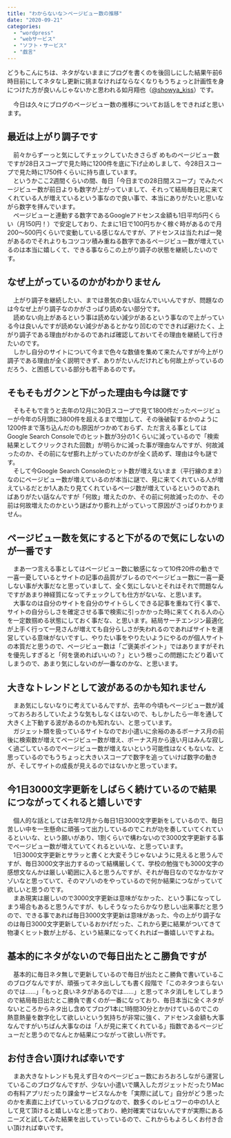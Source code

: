 ```yaml
---
title: "わからないな＞ページビュー数の推移"
date: "2020-09-21"
categories: 
  - "wordpress"
  - "webサービス"
  - "ソフト・サービス"
  - "戯言"
---
```


どうもこんにちは、ネタがないままにブログを書くのを後回しにした結果午前6時目前にしてネタなし更新に挑まなければならなくなりもうちょっと計画性を身につけた方が良いんじゃないかと思われる如月翔也（[@showya\_kiss](http://twitter.com/showya_kiss)）です。  
  
　今日は久々にブログのページビュー数の推移についてお話しをできればと思います。  

## 最近は上がり調子です

　前々からずーっと気にしてチェックしていたきさらぎ めものページビュー数ですが28日スコープで見た時に1200件を底に下げ止めしまして、今28日スコープで見た時に1750件くらいに持ち直しています。  
　というかここ2週間くらいの間、毎日「今日までの28日間スコープ」でみたページビュー数が前日よりも数字が上がっていまして、それって結局毎日見に来てくれている人が増えているという事なので良い事で、本当にありがたいと思いながら数字を拝んでいます。  
　ページビューと連動する数字であるGoogleアドセンス金額も1日平均5円くらい（月150円！）で安定しており、たまに1日で100円ちかく稼ぐ時があるので月200〜500円くらいで変動している感じなんですが、アドセンスは当たれば一発があるのでそれよりもコツコツ積み重ねる数字であるページビュー数が増えているのは本当に嬉しくて、できる事ならこの上がり調子の状態を継続したいのです。  

## なぜ上がっているのかがわかりません

　上がり調子を継続したい、までは景気の良い話なんでいいんですが、問題なのは今なぜ上がり調子なのかがさっぱり読めない部分です。  
　読めない向上があるという事は読めない減少があるという事なので上がっている今は良いんですが読めない減少があるとかなり凹むのでできれば避けたく、上がり調子である理由がわかるのであれば確認しておいてその理由を継続して行きたいのです。  
　しかし自分のサイトについて今まで色々な数値を集めて来たんですが今上がり調子である理由が全く説明できず、ありがたいんだけれども何故上がっているのだろう、と困惑している部分も若干あるのです。  

## そもそもガクンと下がった理由も今は謎です

　そもそもで言うと去年の12月に30日スコープで見て1800件だったページビューが今年の5月頭に3800件を超えるまで増加して、その後破裂するかのように1200件まで落ち込んだのも原因がつかめておらず、ただ言える事としてはGoogle Search Consoleでのヒット数が3分の1くらいに減っているので「検索結果としてクリックされた回数」が明らかに減った事が理由なんですが、何故減ったのか、その前になぜ膨れ上がっていたのかが全く読めず、理由は今も謎です。  
　そして今Google Search Consoleのヒット数が増えないまま（平行線のまま）なのにページビュー数が増えているのが本当に謎で、見に来てくれている人が増えているだとか1人あたり見てくれているページ数が増えているというのであればありがたい話なんですが「何故」増えたのか、その前に何故減ったのか、その前は何故増えたのかという謎ばかり膨れ上がっていって原因がさっぱりわかりません。  

## ページビュー数を気にすると下がるので気にしないのが一番です

　まあ一つ言える事としてはページビュー数に敏感になって10件20件の動きで一喜一憂しているとサイトの記事の品質がブレるのでページビュー数に一喜一憂しない事が大事だなと思っていまして、全く気にしないとそれはそれで問題なんですがあまり神経質になってチェックしても仕方がないな、と思います。  
　大事なのは自分のサイトを自分のサイトらしくできる記事を重ねて行く事で、サイトの自分らしさを確定させる事で検索に引っかかった時に来てくれる人の心を一定数掴める状態にしておく事だな、と思います。結局サーチエンジン最適化が上手く行って一見さんが増えても自分らしさが失われるのであればサイトを運営している意味がないですし、やりたい事をやりたいようにやるのが個人サイトの本質だと思うので、ページビュー数は「ご褒美ポイント」ではありますがそれを優先しすぎると「何を褒めればいいの？」という根っこの問題にたどり着いてしまうので、あまり気にしないのが一番なのかな、と思います。  

## 大きなトレンドとして波があるのかも知れません

　まあ気にしないなりに考えているんですが、去年の今頃もページビュー数が減っておろおろしていたような気もしなくはないので、もしかしたら一年を通して大きく上下動する波があるのかも知れない、と思っています。  
　ガジェット類を扱っているサイトなのでお小遣いに余裕のあるボーナス月の前後に検索数が増えてページビュー数が増え、ボーナス月から遠い月はみんな寂しく過ごしているのでページビュー数が増えないという可能性はなくもないな、と思っているのでもうちょっと大きいスコープで数字を追っていけば数字の動きが、そしてサイトの成長が見えるのではないかと思っています。  

## 今1日3000文字更新をしばらく続けているので結果につながってくれると嬉しいです

　個人的な話としては去年12月から毎日1日3000文字更新をしているので、毎日苦しい中を一生懸命に頑張って出力しているのでこれが功を奏していてくれているといいな、という願いがあり、1割くらいで構わないので3000文字更新する事でページビュー数が増えていてくれるといいな、と思っています。  
　1日3000文字更新とサラッと書くと大変そうじゃないように見えると思うんですが、毎日3000文字出力するのって結構厳しくて、学校の勉強でも3000文字の感想文なんかは厳しい範囲に入ると思うんですが、それが毎日なのでなかなかマゾいなと思っていて、そのマゾいのをやっているので何か結果につながっていて欲しいと思うのです。  
　まあ現実は厳しいので3000文字更新は意味がなかった、という事になってしまう場合もあると思うんですが、もしそうなったらかなり悲しい出来事だと思うので、できる事であれば毎日3000文字更新は意味があった、今の上がり調子なのは毎日3000文字更新しているおかげだった、これから更に結果がついてきて物凄くヒット数が上がる、という結果になってくれれば一番嬉しいですよね。  

## 基本的にネタがないので毎日出たとこ勝負ですが

　基本的に毎日ネタ無しで更新しているので毎日が出たとこ勝負で書いているこのブログなんですが、頑張ってネタ出ししても書く段階で「このネタつまらないのでは……」「もっと良いネタがあるのでは……」と思ってネタ消しをしてしまうので結局毎日出たとこ勝負で書くのが一番になっており、毎日本当に全くネタがないところからネタ出し含めてブログ1本に1時間30分とかかけているのでこの熱意熱量を数字化して欲しいという気持ちが非常に強く、アドセンス金額も大事なんですがいちばん大事なのは「人が見に来てくれている」指数であるページビューだと思うのでなんとか結果につながって欲しい所です。  

## お付き合い頂ければ幸いです

　まあ大きなトレンドも見えず日々のページビュー数におろおろしながら運営しているこのブログなんですが、少ない小遣いで購入したガジェットだったりMacの有料アプリだったり課金サービスなんかを「実際に試して」自分がどう思ったのかを素直に上げていっているブログなので、数多くのレビュワーの中の1人として見て頂けると嬉しいなと思っており、絶対確実ではないんですが実際にあるニーズと試してみた結果を出していっているので、これからもよろしくお付き合い頂ければ幸いです。

